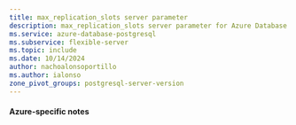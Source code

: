 ```yaml
---
title: max_replication_slots server parameter
description: max_replication_slots server parameter for Azure Database for PostgreSQL flexible server.
ms.service: azure-database-postgresql
ms.subservice: flexible-server
ms.topic: include
ms.date: 10/14/2024
author: nachoalonsoportillo
ms.author: ialonso
zone_pivot_groups: postgresql-server-version
---
```

#### Azure-specific notes
<!--
LEAVING THE FOLLOWING TEXT TO SERVE YOU AS AN EXAMPLE. REMOVE THIS WHOLE BLOCK, ONCE YOU COMPLETE THE NOTES FOR MAX_REPLICATION_SLOTS.

The default value for the `max_wal_senders` server parameter set when you provision the instance of Azure Database for PostgreSQL flexible server must never be decreased below `2 (if HA is enabled) + number of read replicas provisioned + slots_used_in_logical_replication`.

When considering the need to increase `max_wal_senders` to a much higher value to be able to cope with the logical replication of a substantial number of tables, have the following important points in mind:

- Logically replicating a large number of tables doesn't necessarily need a large number of WAL senders.
- The only reason why you need separate WAL sender per-table or group of tables is if you need separate subscriptions for each of those tables or groups of.
- Whatever number of WAL senders are being utilized for physical and logical replication, they all become active at once, whenever any backend writes something to the write-ahead log. When that happens, the WAL senders that are assigned to do logical replication all wake up to:
    1. Decode all new records in the WAL, 
    1. Filter out log records they're not interested in,
    1. Replicate the data that's relevant to each of them. 
- WAL senders are similar to connections in the sense that, if they are idle, it doesn't matter how many there are. However, if they are active, they'll just compete for the same resources and the performance could end up being terribly bad. This is especially true for senders with logical replication, because the logical decoding is rather CPU expensive. Each worker has to decode the entire WAL, even if it only replicates the operations affecting a single table, and that represents a tiny percentage of all the data in the write-ahead log. For physical replication it's not that important, because the WAL senders don't consume CPU so intensively, and they tend to be bounded by network bandwidth first.
- Therefore, in general, it's better to not have many more WAL senders than vCores.
- It's a good practice to add room for a few extra WAL senders to accommodate future growth or temporary spikes in replication connections. The following two examples might help illustrate it better.
    - For a server with 8 vCores, HA disabled, 2 read replicas, and 3 logical replication slots, you may want to configure `max_wal_senders` as the sum of physical slots for HA (0) + physical slots for read replicas (2) + logical slots(3) + some extra for future growth, considering available vCores (1) = **6**.
    - For a server with 16 vCores, HA enabled, 4 read replicas, and 5 logical replication slots, you may want to configure `max_wal_senders` as the sum of physical slots for HA (2) + physical slots for read replicas (4) + logical slots(5) + some extra for future growth, considering available vCores (2) = **13**.
- If you still consider that the maximum value allowed for this parameter is too low for your needs, please [contact us](../overview.md#contacts), describe your scenario in detail and explain what do you consider that would be the minimum acceptable value you would need for your scenario to perform properly.
>